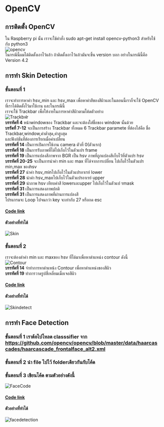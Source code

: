 # OpenCV
## การติดตั้ง OpenCV
   ใน Raspberry pi นั้น เราจะใช้คำสั่ง sudo apt-get install opencv-python3 สำหรับใช้กับ python3  
   ![opencv](https://user-images.githubusercontent.com/46487715/110500618-fa6daa80-812b-11eb-9609-9f23f039b1d3.png)  
   ในกรณีนี้ผมได้ติดตั้งเอาไว้แล้ว ถ้าติดตั้งเอาไว้แล้วมันจะขึ้น version บอก อย่างในกรณีนี้คือ Version 4.2
## การทำ Skin Detection  
 ### ขั้นตอนที่ 1
   เราจะทำการหาค่า hsv_min และ hsv_max เพื่อหาค่าสีของสีผิวและในตอนนี้เราก็จะใช้ OpenCV ที่เราได้ติดตั้งไว้มาใช้งาน และในกรณีนี้  
   เราจะใช้ Trackbar เพื่อให้งายในการหาค่าสีผิวตามโค้ดตัวอย่าง  
   ![Trackbฟr](https://user-images.githubusercontent.com/46487715/110504429-bd0b1c00-812f-11eb-9a09-dd4bea416998.png)  
   **บรรทัดที่ 4** หน้าwindowของ Trackbar และจะต้องใส่ชื่อของ window นั้นด้วย   
   **บรรัดที่ 7-12** จะเป็นการสร้าง Trackbar ทั้งหมด 6 Trackbar paramete ที่ต้องใส่คือ ชื่อ Trackbar,window,ค่าต่ำสุด,ค่าสูงสุด  
    และฟังก์ชันที่ต้องการเรียกเมื่อค่าเปลี่ยน  
   **บรรทัดที่ 14** เป็นการเปิดการใช้งาน camera ตัวที่ 0(ตัวแรก)   
   **บรรทัดที่ 18** เป็นการรับภาพที่ได้ไปเก็บไว้ในตัวแปร frame  
   **บรรทัดที่ 19** เป็นการแปลงสีภาพจาก BGR เป็น hsv ภาพที่ถูกแปลงสีเก็บไว้ที่ตัวแปร hsv  
   **บรรทัดที่ 20-25** จะเป็นการนำค่า min และ max ที่ได้จากการเปลี่ยน ไปเก็บไว้ในตัวแปร min,max ของhsv  
   **บรรทัดที่ 27** นำค่า hsv_minไปเก็บไว้ในตัวแปรอาเรย์ lower  
   **บรรทัดที่ 28** นำค่า hsv_maxไปเก็บไว้ในตัวแปรอาเรย์ upper  
   **บรรทัดที่ 29** นำภาพ hsv เทียบค่าสี lowerและupper ไปเก็บไว้ในตัวแป รmask  
   **บรรทัดที่ 31** เป็นการแสดงภาพปกติ  
   **บรรทัดที่ 31** เป็นการแสดงภาพที่ผ่านการแปลงสี  
   โปรแกรมจะ Loop ไปจนกว่า key จะเท่ากับ 27 หรือกด esc
   #### [Code link](https://github.com/5A681/Blog_-/blob/main/colorsSkin.py)
   #### ตัวอย่างที่ทำได้
   ![Skin](https://user-images.githubusercontent.com/46487715/110509831-1f1a5000-8135-11eb-915d-988ab59b03c4.png)  
  ### ขั้นตอนที่ 2
   เราจะต้องตำค่า min และ maxของ hsv ที่ได้มาเพื่อหาตำแหน่ง contour ดังนี้  
   ![Contour](https://user-images.githubusercontent.com/46487715/110513881-4bd06680-8139-11eb-8525-45daa4e2ef57.png)  
   **บรรทัดที่ 14** จำทำการหาตำแหน้ง Contour เพื่อหาตำแหน่งของสีผิว  
   **บรรทัดที่ 19** ทำการวาดรูปสี่เหลี่ยมเมื่อเจอสีผิว  
   #### [Code link](https://github.com/5A681/Blog_-/blob/main/SkinDetection.py)  
   #### ตัวอย่างที่ทำได้
   ![Skindetect](https://user-images.githubusercontent.com/46487715/110513984-6571ae00-8139-11eb-87ad-4bf98a1b7636.png)  
## การทำ Face Detection
 ### ขั้นตอนที่ 1 เราต้อไปโหลด classsifier จาก https://github.com/opencv/opencv/blob/master/data/haarcascades/haarcascade_frontalface_alt2.xml  
 ### ขั้นตอนที่ 2 นำ file ไปไว้ folderเดียวกันกับโค้ด  
 ### ขั้นตอนที่ 3 เขียนโค้ด ตามตัวอย่างดังนี้  
 ![FaceCode](https://user-images.githubusercontent.com/46487715/110518555-d071b380-813e-11eb-999a-3bbac35bfac4.png) 
 #### [Code link](https://github.com/5A681/Blog_-/blob/main/FaceDetection.py)   
  #### ตัวอย่างที่ทำได้  
 ![facedetection](https://user-images.githubusercontent.com/46487715/110518684-f7c88080-813e-11eb-92ef-748568d8bef9.png)  
 
 
   
